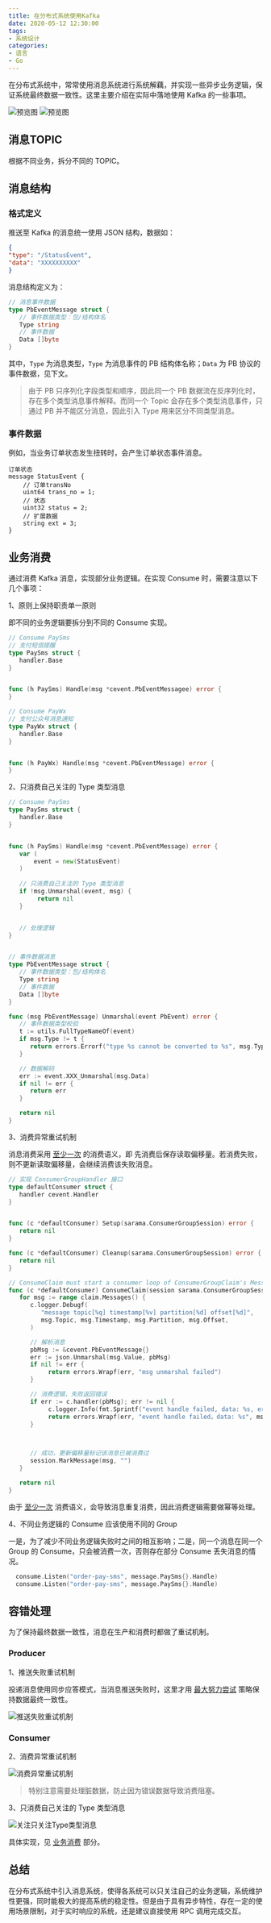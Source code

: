 ```yaml
---
title: 在分布式系统使用Kafka
date: 2020-05-12 12:30:00
tags:
- 系统设计
categories:
- 语言
- Go
---
```


在分布式系统中，常常使用消息系统进行系统解藕，并实现一些异步业务逻辑，保证系统最终数据一致性。这里主要介绍在实际中落地使用 Kafka 的一些事项。

![预览图](https://img2.fanhaobai.com/2020/05/use-kafka/1589262505081.jpg)<!--more-->
![预览图](https://img2.fanhaobai.com/2020/05/use-kafka/1589262505081.jpg)

## 消息TOPIC

根据不同业务，拆分不同的 TOPIC。

## 消息结构

### 格式定义

推送至 Kafka 的消息统一使用 JSON 结构，数据如：

```Json
{
"type": "/StatusEvent",
"data": "XXXXXXXXXX"
}
```


消息结构定义为：

```Go
// 消息事件数据
type PbEventMessage struct {
   // 事件数据类型：包/结构体名
   Type string
   // 事件数据
   Data []byte
}
```

其中，`Type` 为消息类型，`Type` 为消息事件的 PB 结构体名称；`Data` 为 PB 协议的事件数据，见下文。

> 由于 PB 只序列化字段类型和顺序，因此同一个 PB 数据流在反序列化时，存在多个类型消息事件解释。而同一个 Topic 会存在多个类型消息事件，只通过 PB 并不能区分消息，因此引入 Type 用来区分不同类型消息。


### 事件数据

例如，当业务订单状态发生扭转时，会产生订单状态事件消息。

```
订单状态
message StatusEvent {
    // 订单transNo
    uint64 trans_no = 1;
    // 状态
    uint32 status = 2;
    // 扩展数据
    string ext = 3;
}
```


## 业务消费

通过消费 Kafka 消息，实现部分业务逻辑。在实现 Consume 时，需要注意以下几个事项：

1、原则上保持职责单一原则

即不同的业务逻辑要拆分到不同的 Consume 实现。

```Go
// Consume PaySms
// 支付短信提醒
type PaySms struct {
   handler.Base
}


func (h PaySms) Handle(msg *cevent.PbEventMessagee) error {
}
```


```Go
// Consume PayWx
// 支付公众号消息通知
type PayWx struct {
   handler.Base
}


func (h PayWx) Handle(msg *cevent.PbEventMessage) error {
}
```

2、只消费自己关注的 Type 类型消息

```Go
// Consume PaySms
type PaySms struct {
   handler.Base
}


func (h PaySms) Handle(msg *cevent.PbEventMessage) error {
   var (
       event = new(StatusEvent)
   )
   
   // 只消费自己关注的 Type 类型消息
   if !msg.Unmarshal(event, msg) {
		return nil
   }


   // 处理逻辑
}


// 事件数据消息
type PbEventMessage struct {
   // 事件数据类型：包/结构体名
   Type string
   // 事件数据
   Data []byte
}

func (msg PbEventMessage) Unmarshal(event PbEvent) error {
   // 事件数据类型校验
   t := utils.FullTypeNameOf(event)
   if msg.Type != t {
      return errors.Errorf("type %s cannot be converted to %s", msg.Type, t)
   }

   // 数据解码
   err := event.XXX_Unmarshal(msg.Data)
   if nil != err {
      return err
   }

   return nil
}
```

3、消费异常重试机制

消息消费采用 [至少一次]() 的消费语义，即 先消费后保存读取偏移量。若消费失败，则不更新读取偏移量，会继续消费该失败消息。

```Go
// 实现 ConsumerGroupHandler 接口
type defaultConsumer struct {
   handler cevent.Handler
}


func (c *defaultConsumer) Setup(sarama.ConsumerGroupSession) error {
   return nil
}

func (c *defaultConsumer) Cleanup(sarama.ConsumerGroupSession) error {
   return nil
}

// ConsumeClaim must start a consumer loop of ConsumerGroupClaim's Messages().
func (c *defaultConsumer) ConsumeClaim(session sarama.ConsumerGroupSession, claim sarama.ConsumerGroupClaim) error {
   for msg := range claim.Messages() {
      c.logger.Debugf(
         "message topic[%q] timestamp[%v] partition[%d] offset[%d]",
         msg.Topic, msg.Timestamp, msg.Partition, msg.Offset,
      )

      // 解析消息
      pbMsg := &cevent.PbEventMessage{}
      err := json.Unmarshal(msg.Value, pbMsg)
      if nil != err {
           return errors.Wrapf(err, "msg unmarshal failed")
      }

      // 消费逻辑，失败返回错误
      if err := c.handler(pbMsg); err != nil {
           c.logger.Info(fmt.Sprintf("event handle failed, data: %s, err: %s", msg.Value, err))
           return errors.Wrapf(err, "event handle failed，data: %s", msg.Value)
      }
	  


      // 成功，更新偏移量标记该消息已被消费过
      session.MarkMessage(msg, "")
   }

   return nil
}
```

由于 [至少一次]() 消费语义，会导致消息重复消费，因此消费逻辑需要做幂等处理。


4、不同业务逻辑的 Consume 应该使用不同的 Group

一是，为了减少不同业务逻辑失败时之间的相互影响；二是，同一个消息在同一个 Group 的 Consume，只会被消费一次，否则存在部分 Consume 丢失消息的情况。

```Go
  consume.Listen("order-pay-sms", message.PaySms{}.Handle)
  consume.Listen("order-pay-sms", message.PaySms{}.Handle)
```

## 容错处理

为了保持最终数据一致性，消息在生产和消费时都做了重试机制。

### Producer

1、推送失败重试机制

投递消息使用同步应答模式，当消息推送失败时，这里才用 [最大努力尝试]() 策略保持数据最终一致性。

![推送失败重试机制](https://img2.fanhaobai.com/2020/05/use-kafka/1589251986346.jpg)

### Consumer

2、消费异常重试机制

![消费异常重试机制](https://img2.fanhaobai.com/2020/05/use-kafka/1589258896838.jpg)

> 特别注意需要处理脏数据，防止因为错误数据导致消费阻塞。

3、只消费自己关注的 Type 类型消息

![关注只关注Type类型消息](https://img2.fanhaobai.com/2020/05/use-kafka/1589258912991.jpg)

具体实现，见 [业务消费](#业务消费) 部分。

## 总结

在分布式系统中引入消息系统，使得各系统可以只关注自己的业务逻辑，系统维护性更强，同时能极大的提高系统的稳定性。但是由于具有异步特性，存在一定的使用场景限制，对于实时响应的系统，还是建议直接使用 RPC 调用完成交互。